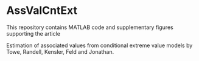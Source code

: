 # AssValCntExt

This repository contains MATLAB code and supplementary figures supporting the article

Estimation of associated values from conditional extreme value models by Towe, Randell, Kensler, Feld and Jonathan.
